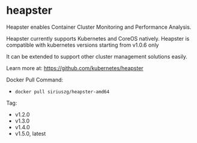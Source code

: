 # heapster
Heapster enables Container Cluster Monitoring and Performance Analysis.

Heapster currently supports Kubernetes and CoreOS natively. Heapster is compatible with kubernetes versions starting from v1.0.6 only

It can be extended to support other cluster management solutions easily.

Learn more at: https://github.com/kubernetes/heapster

Docker Pull Command:
* `docker pull siriuszg/heapster-amd64`

Tag:
* v1.2.0
* v1.3.0
* v1.4.0
* v1.5.0, latest